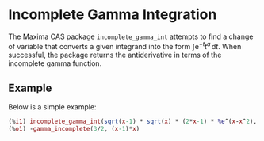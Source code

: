 # Incomplete Gamma Integration

The Maxima CAS package `incomplete_gamma_int` attempts to find a change of variable that converts 
a given integrand into the form $\int \mathrm{e}^{-t} t^a \, \mathrm{d}t.$ When successful, the 
package returns the antiderivative in terms of the incomplete gamma function.

## Example

Below is a simple example:

```maxima
(%i1) incomplete_gamma_int(sqrt(x-1) * sqrt(x) * (2*x-1) * %e^(x-x^2), x);
(%o1) -gamma_incomplete(3/2, (x-1)*x)
 
